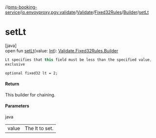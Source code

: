 //[pms-booking-service](../../../../../index.md)/[io.envoyproxy.pgv.validate](../../../index.md)/[Validate](../../index.md)/[Fixed32Rules](../index.md)/[Builder](index.md)/[setLt](set-lt.md)

# setLt

[java]\
open fun [setLt](set-lt.md)(value: [Int](https://kotlinlang.org/api/core/kotlin-stdlib/kotlin/-int/index.html)): [Validate.Fixed32Rules.Builder](index.md)

```kotlin
Lt specifies that this field must be less than the specified value,
exclusive

```
`optional fixed32 lt = 2;`

#### Return

This builder for chaining.

#### Parameters

java

| | |
|---|---|
| value | The lt to set. |
